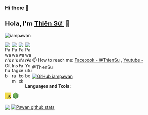 ### Hi there 👋

## Hola, I'm [Thiên Sứ!](https://www.facebook.com/Hackingofficiall2) 👋

<p align="left"> <img src="https://komarev.com/ghpvc/?username=thiensu99&label=Views&color=blue&style=plastic" alt="iampawan" /> </p>

<a href="https://github.com/thiensu99">
  <img align="left" alt="Pawan's Github" width="22px" src="https://cdn.jsdelivr.net/npm/simple-icons@v3/icons/github.svg" />
</a>
<a href="https://instagram.com/hackingofficial">
  <img align="left" alt="Pawan's Instagram" width="22px" src="https://cdn.jsdelivr.net/npm/simple-icons@v3/icons/instagram.svg" />
</a>
<a href="https://www.facebook.com/hackingofficiall2">
  <img align="left" alt="Pawan's Facebook" width="22px" src="https://cdn.jsdelivr.net/npm/simple-icons@v3/icons/facebook.svg" />
</a>
<a href="https://youtube.com/channel/UCQ4kq2hqb1HGzn-RjIPDr6A">
  <img align="left" alt="Pawan's Youtube" width="22px" src="https://cdn.jsdelivr.net/npm/simple-icons@v3/icons/youtube.svg" />
</a>

<br/>
<br/>

- 📫 How to reach me: [Facebook - @ThienSu](https://www.facebook.com/Hackingofficiall2) , [Youtube - @ThienSu](https://youtube.com/channel/UCQ4kq2hqb1HGzn-RjIPDr6A)

[![GitHub iampawan](https://img.shields.io/github/followers/thiensu99?label=follow&style=social)](https://github.com/thiensu99)

**Languages and Tools:**  

<code><img height="20" src="https://raw.githubusercontent.com/github/explore/80688e429a7d4ef2fca1e82350fe8e3517d3494d/topics/javascript/javascript.png"></code>
<code><img height="20" src="https://raw.githubusercontent.com/github/explore/80688e429a7d4ef2fca1e82350fe8e3517d3494d/topics/nodejs/nodejs.png"></code>    

<a href="https://github.com/thiensu99">
  <img align="center" src="https://github-readme-stats.vercel.app/api/top-langs/?username=thiensu99&theme=blue-green" />
</a>
<a href="https://github.com/thiensu99">
 <img align="center" src="https://github-readme-stats.vercel.app/api?username=thiensu99&show_icons=true&theme=github_dark&line_height=27" alt="Pawan github stats"/>
